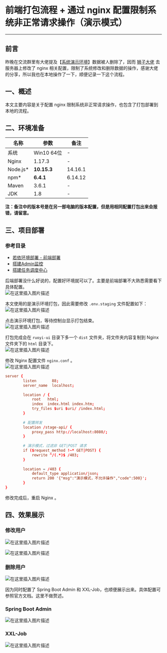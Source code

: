 # 前端打包流程 + 通过 nginx 配置限制系统非正常请求操作（演示模式）
- - -
## 前言
昨晚在交流群里有大佬提及【[系统演示环境](http://ryplus.srcw.top/)】数据被人删除了，因而 [狮子大佬](https://blog.csdn.net/weixin_40461281) 去服务器上修改了 nginx 相关配置，限制了系统修改和删除数据的操作，感谢大佬的分享，所以我也在本地操作了一下，顺便记录一下这个流程。

## 一、概述
本文主要内容是关于配置 nginx 限制系统非正常请求操作，也包含了打包部署到本地的流程。
## 二、环境准备
| 名称       | 参数          | 备注      |
|----------|-------------|---------|
| 系统       | Win10 64位   | -       |
| Nginx    | 1.17.3      | -       |
| Node.js* | **10.15.3** | 14.16.1 |
| npm*     | **6.4.1**   | 6.14.12 |
| Maven    | 3.6.1       | -       |
| JDK      | 1.8         | -       |

**注：备注中的版本号是在另一部电脑的版本配置，但是用相同配置打包出来会报错，请留意。**

## 三、项目部署
### 参考目录
- [若依环境部署 - 前端部署](http://doc.ruoyi.vip/ruoyi-vue/document/hjbs.html#%E5%89%8D%E7%AB%AF%E9%83%A8%E7%BD%B2)
- [搭建Admin监控](https://gitee.com/dromara/RuoYi-Vue-Plus/wikis/%E5%BF%AB%E9%80%9F%E5%BC%80%E5%A7%8B/%E6%90%AD%E5%BB%BAAdmin%E7%9B%91%E6%8E%A7)
- [搭建任务调度中心](https://gitee.com/dromara/RuoYi-Vue-Plus/wikis/%E5%BF%AB%E9%80%9F%E5%BC%80%E5%A7%8B/%E6%90%AD%E5%BB%BA%E4%BB%BB%E5%8A%A1%E8%B0%83%E5%BA%A6%E4%B8%AD%E5%BF%83)

后端部署没什么好说的，配置好环境就可以了。主要是前端部署不大熟悉需要看下具体配置。<br>
![在这里插入图片描述](img01/a67009f8693644af9743448dd8605d0b.png)<br>

本文使用的是演示环境打包，因此需要修改 `.env.staging` 文件配置如下：<br>
![在这里插入图片描述](img01/5b0fe3903a5c45d9b3d617b6dcb3858d.png)<br>

点击演示环境打包，等待控制台显示打包结束。<br>
![在这里插入图片描述](img01/8377946c3d744222af234de702d33c2b.png)<br>

打包完成会在 `ruoyi-ui` 目录下多一个 `dist` 文件夹，将文件夹内容复制到 Nginx 文件夹下的 `html` 目录下。<br>
![在这里插入图片描述](img01/67d14760e872460eb466279f4a08aecd.png)<br>

修改 Nginx 配置文件 `nginx.conf` 。<br>
![在这里插入图片描述](img01/618a5a1233b142619819e44a0ca3869b.png)

```conf
server {
        listen       88;
        server_name  localhost;
        
        location / {
            root   html;
            index  index.html index.htm;
			try_files $uri $uri/ /index.html;
        }
		
		# 配置转发
		location /stage-api/ {
			proxy_pass http://localhost:8080/;
		}
		
		# 演示模式，过滤非 GET|POST 请求
		if ($request_method !~* GET|POST) {
			rewrite ^/(.*)$ /403;
		}
		
		location = /403 {
			default_type application/json;
			return 200 '{"msg":"演示模式，不允许操作","code":500}';
		}
}
```
修改完成后，重启 Nginx 。

## 四、效果展示
### 修改用户
![在这里插入图片描述](img01/18d1a9e541f74b539e55bc4209e91331.png)

![在这里插入图片描述](img01/ba077ba433844872a45db8fe9aba7a32.png)
### 删除用户
![在这里插入图片描述](img01/18894745dbad4c079552080b3ce20355.png)

因为同时配置了 Spring Boot Admin 和 XXL-Job，也顺便展示出来。具体配置可参照官方文档。这里不做赘述。
### Spring Boot Admin
![在这里插入图片描述](img01/82379b97b9b54022b698a000f0437809.png)

### XXL-Job
![在这里插入图片描述](img01/36ebbfb384c24cd48e59d923a7e50a47.png)

